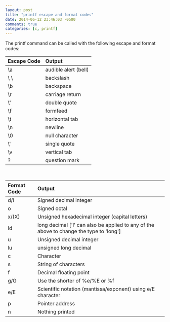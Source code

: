 ```yaml
---
layout: post
title: "printf escape and format codes"
date: 2014-06-12 23:46:03 -0500
comments: true
categories: [c, printf]
---
```


The printf command can be called with the following escape and format codes:

| Escape Code | Output 
|:-|:-
| \a | audible alert (bell)
| \\ \\ | backslash
| \b | backspace
| \r | carriage return
| \\" | double quote
| \f | formfeed
| \t | horizontal tab
| \n | newline
| \0 | null character
| \\' | single quote
| \v | vertical tab
| \? | question mark

<br />

| Format Code | Output
|:-|:-
| d/i | Signed decimal integer
| o | Signed octal
| x/(X) | Unsigned hexadecimal integer (capital letters)
| ld | long decimal ['l' can also be applied to any of the above to change the type to 'long']
| u | Unsigned decimal integer
| lu | unsigned long decimal 
| c | Character
| s | String of characters
| f | Decimal floating point
| g/G | Use the shorter of %e/%E or %f
| e/E | Scientific notation (mantissa/exponent) using e/E character
| p | Pointer address
| n | Nothing printed 